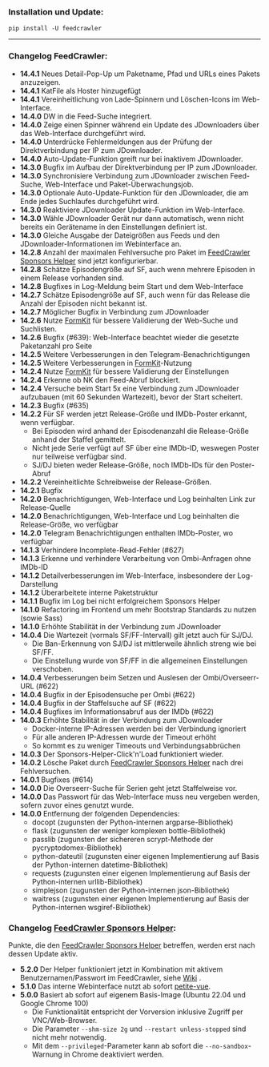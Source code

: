 ### Installation und Update:

`pip install -U feedcrawler`

---

### Changelog FeedCrawler:

- **14.4.1** Neues Detail-Pop-Up um Paketname, Pfad und URLs eines Pakets anzuzeigen.
- **14.4.1** KatFile als Hoster hinzugefügt
- **14.4.1** Vereinheitlichung von Lade-Spinnern und Löschen-Icons im Web-Interface.
- **14.4.0** DW in die Feed-Suche integriert.
- **14.4.0** Zeige einen Spinner während ein Update des JDownloaders über das Web-Interface durchgeführt wird.
- **14.4.0** Unterdrücke Fehlermeldungen aus der Prüfung der Direktverbindung per IP zum JDownloader.
- **14.4.0** Auto-Update-Funktion greift nur bei inaktivem JDownloader.
- **14.3.0** Bugfix im Aufbau der Direktverbindung per IP zum JDownloader.
- **14.3.0** Synchronisiere Verbindung zum JDownloader zwischen Feed-Suche, Web-Interface und Paket-Überwachungsjob.
- **14.3.0** Optionale Auto-Update-Funktion für den JDownloader, die am Ende jedes Suchlaufes durchgeführt wird.
- **14.3.0** Reaktiviere JDownloader Update-Funktion im Web-Interface.
- **14.3.0** Wähle JDownloader Gerät nur dann automatisch, wenn nicht bereits ein Gerätename in den Einstellungen
  definiert ist.
- **14.3.0** Gleiche Ausgabe der Dateigrößen aus Feeds und den JDownloader-Informationen im Webinterface an.
- **14.2.8** Anzahl der maximalen Fehlversuche pro Paket im 
  [FeedCrawler Sponsors Helper](https://github.com/rix1337/FeedCrawler/wiki/5.-FeedCrawler-Sponsors-Helper) sind jetzt
  konfigurierbar.
- **14.2.8** Schätze Episodengröße auf SF, auch wenn mehrere Episoden in einem Release vorhanden sind.
- **14.2.8** Bugfixes in Log-Meldung beim Start und dem Web-Interface
- **14.2.7** Schätze Episodengröße auf SF, auch wenn für das Release die Anzahl der Episoden nicht bekannt ist.
- **14.2.7** Möglicher Bugfix in Verbindung zum JDownloader
- **14.2.6** Nutze [FormKit](https://formkit.com/) für bessere Validierung der Web-Suche und Suchlisten.
- **14.2.6** Bugfix (#639): Web-Interface beachtet wieder die gesetzte Paketanzahl pro Seite
- **14.2.5** Weitere Verbesserungen in den Telegram-Benachrichtigungen
- **14.2.5** Weitere Verbesserungen in [FormKit](https://formkit.com/)-Nutzung
- **14.2.4** Nutze [FormKit](https://formkit.com/) für bessere Validierung der Einstellungen
- **14.2.4** Erkenne ob NK den Feed-Abruf blockiert.
- **14.2.4** Versuche beim Start 5x eine Verbindung zum JDownloader aufzubauen (mit 60 Sekunden Wartezeit),
  bevor der Start scheitert.
- **14.2.3** Bugfix (#635)
- **14.2.2** Für SF werden jetzt Release-Größe und IMDb-Poster erkannt, wenn verfügbar.
  - Bei Episoden wird anhand der Episodenanzahl die Release-Größe anhand der Staffel gemittelt.
  - Nicht jede Serie verfügt auf SF über eine IMDb-ID, weswegen Poster nur teilweise verfügbar sind.
  - SJ/DJ bieten weder Release-Größe, noch IMDb-IDs für den Poster-Abruf
- **14.2.2** Vereinheitlichte Schreibweise der Release-Größen.
- **14.2.1** Bugfix
- **14.2.0** Benachrichtigungen, Web-Interface und Log beinhalten Link zur Release-Quelle
- **14.2.0** Benachrichtigungen, Web-Interface und Log beinhalten die Release-Größe, wo verfügbar
- **14.2.0** Telegram Benachrichtigungen enthalten IMDb-Poster, wo verfügbar
- **14.1.3** Verhindere Incomplete-Read-Fehler (#627)
- **14.1.3** Erkenne und verhindere Verarbeitung von Ombi-Anfragen ohne IMDb-ID
- **14.1.2** Detailverbesserungen im Web-Interface, insbesondere der Log-Darstellung
- **14.1.2** Überarbeitete interne Paketstruktur
- **14.1.1** Bugfix im Log bei nicht erfolgreichem Sponsors Helper
- **14.1.0** Refactoring im Frontend um mehr Bootstrap Standards zu nutzen (sowie Sass)
- **14.1.0** Erhöhte Stabilität in der Verbindung zum JDownloader
- **14.0.4** Die Wartezeit (vormals SF/FF-Intervall) gilt jetzt auch für SJ/DJ.
    - Die Ban-Erkennung von SJ/DJ ist mittlerweile ähnlich streng wie bei SF/FF.
    - Die Einstellung wurde von SF/FF in die allgemeinen Einstellungen verschoben.
- **14.0.4** Verbesserungen beim Setzen und Auslesen der Ombi/Overseerr-URL (#622)
- **14.0.4** Bugfix in der Episodensuche per Ombi (#622)
- **14.0.4** Bugfix in der Staffelsuche auf SF (#622)
- **14.0.4** Bugfixes im Informationsabruf aus der IMDb (#622)
- **14.0.3** Erhöhte Stabilität in der Verbindung zum JDownloader
    - Docker-interne IP-Adressen werden bei der Verbindung ignoriert
    - Für alle anderen IP-Adressen wurde der Timeout erhöht
    - So kommt es zu weniger Timeouts und Verbindungsabbrüchen
- **14.0.3** Der Sponsors-Helper-Click'n'Load funktioniert wieder.
- **14.0.2** Lösche Paket
  durch [FeedCrawler Sponsors Helper](https://github.com/rix1337/FeedCrawler/wiki/5.-FeedCrawler-Sponsors-Helper) nach
  drei Fehlversuchen.
- **14.0.1** Bugfixes (#614)
- **14.0.0** Die Overseerr-Suche für Serien geht jetzt Staffelweise vor.
- **14.0.0** Das Passwort für das Web-Interface muss neu vergeben werden, sofern zuvor eines genutzt wurde.
- **14.0.0** Entfernung der folgenden Dependencies:
    - docopt (zugunsten der Python-internen argparse-Bibliothek)
    - flask (zugunsten der weniger komplexen bottle-Bibliothek)
    - passlib (zugunsten der sichereren scrypt-Methode der pycryptodomex-Bibliothek)
    - python-dateutil (zugunsten einer eigenen Implementierung auf Basis der Python-internen datetime-Bibliothek)
    - requests (zugunsten einer eigenen Implementierung auf Basis der Python-internen urllib-Bibliothek)
    - simplejson (zugunsten der Python-internen json-Bibliothek)
    - waitress (zugunsten einer eigenen Implementierung auf Basis der Python-internen wsgiref-Bibliothek)

### Changelog [FeedCrawler Sponsors Helper](https://github.com/rix1337/FeedCrawler/wiki/5.-FeedCrawler-Sponsors-Helper):

Punkte, die den [FeedCrawler Sponsors Helper](https://github.com/rix1337/RSScrawler/wiki/5.-FeedCrawler-Sponsors-Helper)
betreffen, werden erst nach dessen Update aktiv.

- **5.2.0** Der Helper funktioniert jetzt in Kombination mit aktivem Benutzernamen/Passwort im FeedCrawler,
  siehe [Wiki](https://github.com/rix1337/FeedCrawler/wiki/5.-FeedCrawler-Sponsors-Helper#passwortgesch%C3%BCtzter-feedcrawler)
  .
- **5.1.0** Das interne Webinterface nutzt ab sofort [petite-vue](https://github.com/vuejs/petite-vue).
- **5.0.0** Basiert ab sofort auf eigenem Basis-Image (Ubuntu 22.04 und Google Chrome 100)
    - Die Funktionalität entspricht der Vorversion inklusive Zugriff per VNC/Web-Browser.
    - Die Parameter `--shm-size 2g` und `--restart unless-stopped` sind nicht mehr notwendig.
    - Mit dem `--privileged`-Parameter kann ab sofort die `--no-sandbox`-Warnung in Chrome deaktiviert werden.
